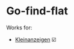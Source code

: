 # Go-find-flat

Works for:
- [Kleinanzeigen](https://www.kleinanzeigen.de/) :ballot_box_with_check:
